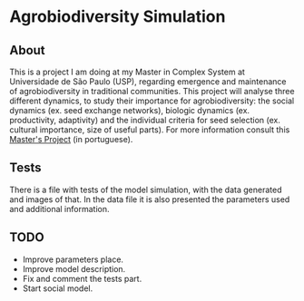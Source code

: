 # Agrobiodiversity Simulation

## About
This is a project I am doing at my Master in Complex System at Universidade de São Paulo (USP), regarding emergence and maintenance of agrobiodiversity in traditional communities. This project will analyse three different dynamics, to study their importance for agrobiodiversity: the social dynamics (ex. seed exchange networks), biologic dynamics (ex. productivity, adaptivity) and the individual criteria for seed selection (ex. cultural importance, size of useful parts). For more information consult this [Master's Project](Masters_Project.pdf) (in portuguese).

## Tests
There is a file with tests of the model simulation, with the data generated and images of that. In the data file it is also presented the parameters used and additional information.

## TODO
- Improve parameters place.
- Improve model description.
- Fix and comment the tests part.
- Start social model.
